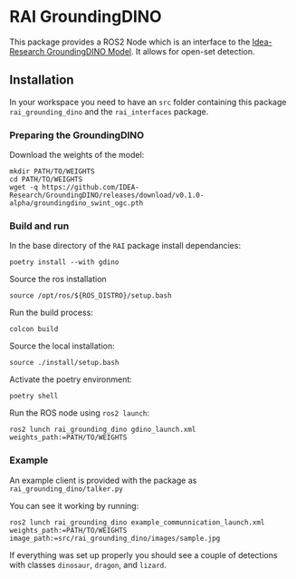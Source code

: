 # RAI GroundingDINO

This package provides a ROS2 Node which is an interface to the [Idea-Research GroundingDINO Model](https://github.com/IDEA-Research/GroundingDINO).
It allows for open-set detection.

## Installation

In your workspace you need to have an `src` folder containing this package `rai_grounding_dino` and the `rai_interfaces` package.

### Preparing the GroundingDINO

Download the weights of the model:

```
mkdir PATH/TO/WEIGHTS
cd PATH/TO/WEIGHTS
wget -q https://github.com/IDEA-Research/GroundingDINO/releases/download/v0.1.0-alpha/groundingdino_swint_ogc.pth

```

### Build and run

In the base directory of the `RAI` package install dependancies:

```
poetry install --with gdino

```

Source the ros installation

```
source /opt/ros/${ROS_DISTRO}/setup.bash

```

Run the build process:

```
colcon build
```

Source the local installation:

```
source ./install/setup.bash
```

Activate the poetry environment:

```
poetry shell
```


Run the ROS node using `ros2 launch`:

```
ros2 lunch rai_grounding_dino gdino_launch.xml weights_path:=PATH/TO/WEIGHTS

```

### Example

An example client is provided with the package as `rai_grounding_dino/talker.py`

You can see it working by running:

```
ros2 lunch rai_grounding_dino example_communnication_launch.xml weights_path:=PATH/TO/WEIGHTS image_path:=src/rai_grounding_dino/images/sample.jpg

```

If everything was set up properly you should see a couple of detections with classes `dinosaur`, `dragon`, and `lizard`.

